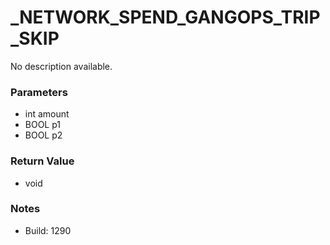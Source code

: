 # _NETWORK_SPEND_GANGOPS_TRIP_SKIP

No description available.

### Parameters
* int amount
* BOOL p1
* BOOL p2

### Return Value
* void

### Notes
* Build: 1290

